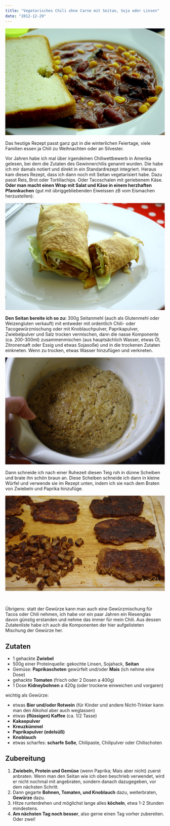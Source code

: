 ```yaml
---
title: "Vegetarisches Chili ohne Carne mit Seitan, Soja oder Linsen"
date: "2012-12-29"
---
```


[![Chili mit Brot](images/chiliteller_brot.jpg)](http://apfeleimer.wordpress.com/2012/12/29/vegetarisches-chili-ohne-carne-mit-seitan-soja-oder-linsen/chiliteller_brot/)

Das heutige Rezept passt ganz gut in die winterlichen Feiertage, viele Familien essen ja Chili zu Weihnachten oder an Silvester.

Vor Jahren habe ich mal über irgendeinen Chiliwettbewerb in Amerika gelesen, bei dem die Zutaten des Gewinnerchilis genannt wurden. Die habe ich mir damals notiert und direkt in ein Standardrezept integriert. Heraus kam dieses Rezept, dass ich dann noch mit Seitan vegetarisiert habe. Dazu passt Reis, Brot oder Tortillachips. Oder Tacoschalen mit geriebenem Käse. **Oder man macht einen Wrap mit Salat und Käse in einem herzhaften Pfannkuchen** (gut mit übriggebliebenden Eiweissen zB vom Eismachen herzustellen):

[![Reste kann man auch mit Salat und Käse in Wraps füllen](images/chili-wraps.jpg)](http://apfeleimer.wordpress.com/?attachment_id=683)

**Den Seitan bereite ich so zu:** 300g Seitanmehl (auch als Glutenmehl oder Weizengluten verkauft) mit entweder mit ordentlich Chili- oder Tacogewürzmischung oder mit Knoblauchpulver, Paprikapulver, Zwiebelpulver und Salz trocken vermischen, dann die nasse Komponente (ca. 200-300ml) zusammenmischen (aus hauptsächlich Wasser, etwas Öl, Zitronensaft oder Essig und etwas Sojasoße) und in die trockenen Zutaten einkneten. Wenn zu trocken, etwas Wasser hinzufügen und verkneten.

![chiliseitan-teig](images/chiliseitan-teig.jpg)

Dann schneide ich nach einer Ruhezeit diesen Teig roh in dünne Scheiben und brate ihn schön braun an. Diese Scheiben schneide ich dann in kleine Würfel und verwende sie im Rezept unten, indem ich sie nach dem Braten von Zwiebeln und Paprika hinzufüge.

[![gebratene Seitanscheiben](images/gebratene_scheiben.jpg)](http://apfeleimer.wordpress.com/2012/12/29/vegetarisches-chili-ohne-carne-mit-seitan-soja-oder-linsen/gebratene_scheiben/)

 

Übrigens: statt der Gewürze kann man auch eine Gewürzmischung für Tacos oder Chili nehmen, ich habe vor ein paar Jahren ein Riesenglas davon günstig erstanden und nehme das immer für mein Chili. Aus dessen Zutatenliste habe ich auch die Komponenten der hier aufgelisteten Mischung der Gewürze her.

## Zutaten

- 1 gehackte **Zwiebel**
- 500g einer Proteinquelle: gekochte Linsen, Sojahack, **Seitan**
- Gemüse: **Paprikaschoten** gewürfelt und/oder **Mais** (ich nehme eine Dose)
- gehackte **Tomaten** (frisch oder 2 Dosen a 400g)
- 1 Dose **Kidneybohnen** a 420g (oder trockene einweichen und vorgaren)

wichtig als Gewürze:

- etwas **Bier und/oder Rotwein** (für Kinder und andere Nicht-Trinker kann man den Alkohol aber auch weglassen)
- etwas **(flüssigen) Kaffee** (ca. 1/2 Tasse)
- **Kakaopulver**
- **Kreuzkümmel**
- **Paprikapulver (edelsüß)**
- **Knoblauch**
- etwas scharfes: **scharfe Soße**, Chilipaste, Chilipulver oder Chilischoten

## Zubereitung

1. **Zwiebeln, Protein und Gemüse** (wenn Paprika; Mais aber nicht) zuerst anbraten. Wenn man den Seitan wie ich oben beschrieb verwendet, wird er nicht nochmal mit angebraten, sondern danach dazugegeben, vor dem nächsten Schritt.
2. Dann gegarte **Bohnen, Tomaten, und Knoblauch** dazu, weiterbraten, **Gewürze** dazu.
3. Hitze runterdrehen und möglichst lange alles **köcheln**, etwa 1-2 Stunden mindestens.
4. **Am nächsten Tag noch besser**, also gerne einen Tag vorher zubereiten. Oder zwei!
